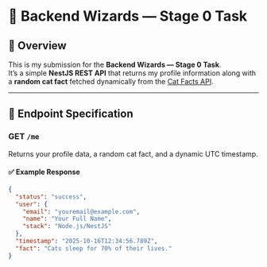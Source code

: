# 🧙 Backend Wizards — Stage 0 Task

## 🚀 Overview
This is my submission for the **Backend Wizards — Stage 0 Task**.  
It’s a simple **NestJS REST API** that returns my profile information along with a **random cat fact** fetched dynamically from the [Cat Facts API](https://catfact.ninja/fact).

---

## 🧩 Endpoint Specification

### **GET** `/me`

Returns your profile data, a random cat fact, and a dynamic UTC timestamp.

#### ✅ Example Response
```json
{
  "status": "success",
  "user": {
    "email": "youremail@example.com",
    "name": "Your Full Name",
    "stack": "Node.js/NestJS"
  },
  "timestamp": "2025-10-16T12:34:56.789Z",
  "fact": "Cats sleep for 70% of their lives."
}
